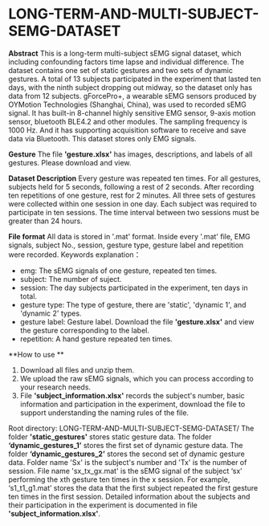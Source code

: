 # LONG-TERM-AND-MULTI-SUBJECT-SEMG-DATASET

**Abstract**
This is a long-term multi-subject sEMG signal dataset, which including confounding factors time lapse and individual difference. The dataset contains one set of static gestures and two sets of dynamic gestures. A total of 13 subjects participated in the experiment that lasted ten days, with the ninth subject dropping out midway, so the dataset only has data from 12 subjects. gForcePro+, a wearable sEMG sensors produced by OYMotion Technologies (Shanghai, China), was used to recorded sEMG signal. It has built-in 8-channel highly sensitive EMG sensor, 9-axis motion sensor, bluetooth BLE4.2 and other modules. The sampling frequency is 1000 Hz. And it has supporting acquisition software to receive and save data via Bluetooth. This dataset stores only EMG signals.

**Gesture**
The file **'gesture.xlsx'** has images, descriptions, and labels of all gestures. Please download and view.

**Dataset Description**
Every gesture was repeated ten times. For all gestures, subjects held for 5 seconds, following a rest of 2 seconds. After recording ten repetitions of one gesture, rest for 2 minutes. All three sets of gestures were collected within one session in one day. Each subject was required to participate in ten sessions. The time interval between two sessions must be greater than 24 hours.

**File format**
All data is stored in '.mat' format. Inside every '.mat' file, EMG signals, subject No., session, gesture type, gesture label and repetition were recorded.
Keywords explanation：
* emg: The sEMG signals of one gesture, repeated ten times.
* subject: The number of suject.
* session: The day subjects participated in the experiment, ten days in total.
* gesture type: The type of gesture, there are 'static', 'dynamic 1', and 'dynamic 2' types.
* gesture label: Gesture label. Download the file **'gesture.xlsx'** and view the gesture corresponding to the label.
* repetition: A hand gesture repeated ten times.

**How to use  **
1. Download all files and unzip them.
2. We upload the raw sEMG signals, which you can process according to your research needs.
3. File **'subject_information.xlsx'** records the subject's number, basic information and participation in the experiment, download the file to support understanding the naming rules of the file.

Root directory: LONG-TERM-AND-MULTI-SUBJECT-SEMG-DATASET/
The folder **'static_gestures'** stores static gesture data. The folder **‘dynamic_gestures_1’** stores the first set of dynamic gesture data. The folder **‘dynamic_gestures_2’** stores the second set of dynamic gesture data. Folder name 'Sx' is the subject's number and 'Tx' is the number of session. File name 'sx_tx_gx.mat' is the sEMG signal of the subject ‘sx’ performing the xth gesture ten times in the x session. For example, ‘s1_t1_g1.mat’ stores the data that the first subject repeated the first gesture ten times in the first session. Detailed information about the subjects and their participation in the experiment is documented in file **'subject_information.xlsx'**. 

